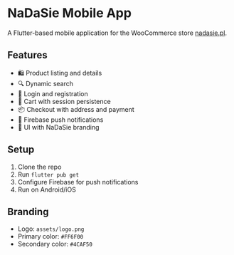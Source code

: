 # NaDaSie Mobile App

A Flutter-based mobile application for the WooCommerce store [nadasie.pl](https://nadasie.pl).

## Features

- 🛍️ Product listing and details
- 🔍 Dynamic search
- 🔐 Login and registration
- 🛒 Cart with session persistence
- 📦 Checkout with address and payment
- 🔔 Firebase push notifications
- 🎨 UI with NaDaSie branding

## Setup

1. Clone the repo
2. Run `flutter pub get`
3. Configure Firebase for push notifications
4. Run on Android/iOS

## Branding

- Logo: `assets/logo.png`
- Primary color: `#FF6F00`
- Secondary color: `#4CAF50`
